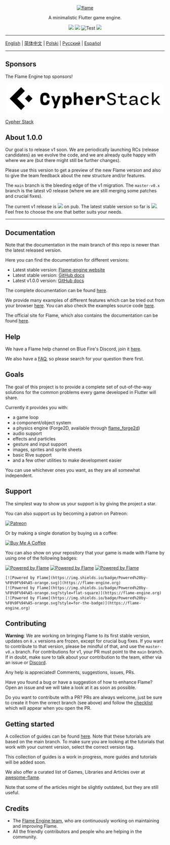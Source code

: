 <p align="center">
  <a href="https://flame-engine.org">
    <img alt="flame" width="200px" src="https://user-images.githubusercontent.com/6718144/101553774-3bc7b000-39ad-11eb-8a6a-de2daa31bd64.png">
  </a>
</p>

<p align="center">
A minimalistic Flutter game engine.
</p>

<p align="center">
  <a title="Pub" href="https://pub.dev/packages/flame/versions#prerelease" ><img src="https://img.shields.io/pub/v/flame.svg?style=popout&include_prereleases" /></a>
  <a title="Pub" href="https://pub.dev/packages/flame" ><img src="https://img.shields.io/pub/v/flame.svg?style=popout" /></a>
  <img src="https://github.com/flame-engine/flame/workflows/Test/badge.svg?branch=main&event=push" alt="Test" />
  <a title="Discord" href="https://discord.gg/pxrBmy4" ><img src="https://img.shields.io/discord/509714518008528896.svg" /></a>
</p>

---

[English](/README.md) | [简体中文](/i18n/README-ZH.md) | [Polski](/i18n/README-PL.md) | [Русский](/i18n/README-RU.md) | [Español](/i18n/README-ES.md)

---

## Sponsors

The Flame Engine top sponsors!

![Cypher Stack](/media/logo_cypherstack.png)

[Cypher Stack](https://cypherstack.com/)

## About 1.0.0

Our goal is to release v1 soon. We are periodically launching RCs (release candidates) as we evolve
the code, and we are already quite happy with where we are (but there might still be further
changes).

Please use this version to get a preview of the new Flame version and also to give the team feedback
about the new structure and/or features.

The `main` branch is the bleeding edge of the v1 migration. The `master-v0.x` branch is the latest
v0 release (where we are still merging some patches and crucial fixes).

The current v1 release is
<a title="Pub" href="https://pub.dev/packages/flame/versions#prerelease" ><img src="https://img.shields.io/pub/v/flame.svg?style=popout&include_prereleases" /></a>
on pub. The latest stable version so far is
<a title="Pub" href="https://pub.dev/packages/flame" ><img src="https://img.shields.io/pub/v/flame.svg?style=popout" /></a>.
Feel free to choose the one that better suits your needs.

---

## Documentation

Note that the documentation in the main branch of this repo is newer than the latest released
version.

Here you can find the documentation for different versions:
- Latest stable version: [Flame-engine website](https://flame-engine.org/)
- Latest stable version: [GitHub docs](https://github.com/flame-engine/flame/tree/master-v0.x/doc)
- Latest v1.0.0 version: [GitHub docs](https://github.com/flame-engine/flame/tree/1.0.0-releasecandidate.14/doc)

The complete documentation can be found [here](https://github.com/flame-engine/flame/tree/main/doc).

We provide many examples of different features which can be tried out from your browser
[here](https://flame-engine.github.io/flame/). You can also check the examples source code [here](https://github.com/flame-engine/flame/tree/main/examples).

The official site for Flame, which also contains the documentation can be found
[here](https://flame-engine.org/).

## Help

We have a Flame help channel on Blue Fire's Discord, join it [here](https://discord.gg/5unKpdQD78).

We also have a [FAQ](FAQ.md), so please search for your question there first.

## Goals

The goal of this project is to provide a complete set of out-of-the-way solutions for the common
problems every game developed in Flutter will share.

Currently it provides you with:
 - a game loop
 - a component/object system
 - a physics engine (Forge2D, available through
 [flame_forge2d](https://github.com/flame-engine/flame_Forge2D))
 - audio support
 - effects and particles
 - gesture and input support
 - images, sprites and sprite sheets
 - basic Rive support
 - and a few other utilities to make development easier

You can use whichever ones you want, as they are all somewhat independent.

## Support

The simplest way to show us your support is by giving the project a star.

You can also support us by becoming a patron on Patreon:

[![Patreon](https://c5.patreon.com/external/logo/become_a_patron_button.png)](https://www.patreon.com/bluefireoss)

Or by making a single donation by buying us a coffee:

[![Buy Me A Coffee](https://user-images.githubusercontent.com/835641/60540201-fcd7fa00-9ce4-11e9-87ec-1e98568e9f58.png)](https://www.buymeacoffee.com/bluefire)

You can also show on your repository that your game is made with Flame by using one of the following
badges:

[![Powered by Flame](https://img.shields.io/badge/Powered%20by-%F0%9F%94%A5-orange.svg)](https://flame-engine.org)
[![Powered by Flame](https://img.shields.io/badge/Powered%20by-%F0%9F%94%A5-orange.svg?style=flat-square)](https://flame-engine.org)
[![Powered by Flame](https://img.shields.io/badge/Powered%20by-%F0%9F%94%A5-orange.svg?style=for-the-badge)](https://flame-engine.org)

```
[![Powered by Flame](https://img.shields.io/badge/Powered%20by-%F0%9F%94%A5-orange.svg)](https://flame-engine.org)
[![Powered by Flame](https://img.shields.io/badge/Powered%20by-%F0%9F%94%A5-orange.svg?style=flat-square)](https://flame-engine.org)
[![Powered by Flame](https://img.shields.io/badge/Powered%20by-%F0%9F%94%A5-orange.svg?style=for-the-badge)](https://flame-engine.org)
```

## Contributing

__Warning__: We are working on bringing Flame to its first stable version, updates on `0.x` versions
are frozen, except for crucial bug fixes. If you want to contribute to that version, please be
mindful of that, and use the `master-v0.x` branch. For contributions for v1, your PR must point to
the `main` branch. If in doubt, make sure to talk about your contribution to the team, either via an
issue or [Discord](https://discord.gg/pxrBmy4).

Any help is appreciated! Comments, suggestions, issues, PRs.

Have you found a bug or have a suggestion of how to enhance Flame? Open an issue and we will take a
look at it as soon as possible.

Do you want to contribute with a PR? PRs are always welcome, just be sure to create it from the
orrect branch (see above) and follow the [checklist](.github/pull_request_template.md) which will
appear when you open the PR.

## Getting started

A collection of guides can be found [here](./tutorials). Note that these tutorials are based on the
main branch. To make sure you are looking at the tutorials that work with your current version,
select the correct version tag.

This collection of guides is a work in progress, more guides and tutorials will be added soon.

We also offer a curated list of Games, Libraries and Articles over at
[awesome-flame](https://github.com/flame-engine/awesome-flame).

Note that some of the articles might be slightly outdated, but they are still useful.

## Credits

 - The [Flame Engine team](https://github.com/orgs/flame-engine/people), who are continuously
 working on maintaining and improving Flame.
 - All the friendly contributors and people who are helping in the community.
